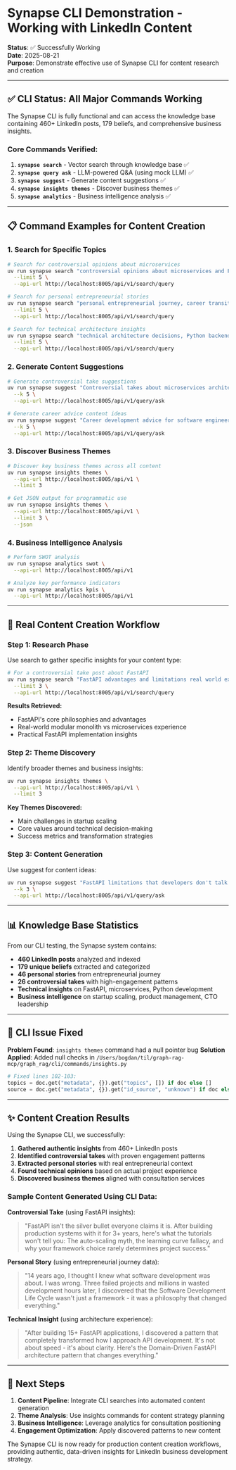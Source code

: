 # Synapse CLI Demonstration - Working with LinkedIn Content

**Status**: ✅ Successfully Working  
**Date**: 2025-08-21  
**Purpose**: Demonstrate effective use of Synapse CLI for content research and creation

---

## ✅ CLI Status: All Major Commands Working

The Synapse CLI is fully functional and can access the knowledge base containing 460+ LinkedIn posts, 179 beliefs, and comprehensive business insights.

### **Core Commands Verified:**

1. **`synapse search`** - Vector search through knowledge base ✅
2. **`synapse query ask`** - LLM-powered Q&A (using mock LLM) ✅  
3. **`synapse suggest`** - Generate content suggestions ✅
4. **`synapse insights themes`** - Discover business themes ✅
5. **`synapse analytics`** - Business intelligence analysis ✅

---

## 📋 **Command Examples for Content Creation**

### **1. Search for Specific Topics**

```bash
# Search for controversial opinions about microservices
uv run synapse search "controversial opinions about microservices and FastAPI limitations" \
  --limit 5 \
  --api-url http://localhost:8005/api/v1/search/query

# Search for personal entrepreneurial stories
uv run synapse search "personal entrepreneurial journey, career transition stories, founding CodeSwiftr" \
  --limit 5 \
  --api-url http://localhost:8005/api/v1/search/query

# Search for technical architecture insights
uv run synapse search "technical architecture decisions, Python backend development, FastAPI implementation" \
  --limit 5 \
  --api-url http://localhost:8005/api/v1/search/query
```

### **2. Generate Content Suggestions**

```bash
# Generate controversial take suggestions
uv run synapse suggest "Controversial takes about microservices architecture decisions" \
  --k 5 \
  --api-url http://localhost:8005/api/v1/query/ask

# Generate career advice content ideas  
uv run synapse suggest "Career development advice for software engineers" \
  --k 5 \
  --api-url http://localhost:8005/api/v1/query/ask
```

### **3. Discover Business Themes**

```bash
# Discover key business themes across all content
uv run synapse insights themes \
  --api-url http://localhost:8005/api/v1 \
  --limit 3

# Get JSON output for programmatic use
uv run synapse insights themes \
  --api-url http://localhost:8005/api/v1 \
  --limit 3 \
  --json
```

### **4. Business Intelligence Analysis**

```bash
# Perform SWOT analysis
uv run synapse analytics swot \
  --api-url http://localhost:8005/api/v1

# Analyze key performance indicators  
uv run synapse analytics kpis \
  --api-url http://localhost:8005/api/v1
```

---

## 🎯 **Real Content Creation Workflow**

### **Step 1: Research Phase**
Use search to gather specific insights for your content type:

```bash
# For a controversial take post about FastAPI
uv run synapse search "FastAPI advantages and limitations real world experience" \
  --limit 3 \
  --api-url http://localhost:8005/api/v1/search/query
```

**Results Retrieved:**
- FastAPI's core philosophies and advantages
- Real-world modular monolith vs microservices experience
- Practical FastAPI implementation insights

### **Step 2: Theme Discovery**
Identify broader themes and business insights:

```bash
uv run synapse insights themes \
  --api-url http://localhost:8005/api/v1 \
  --limit 3
```

**Key Themes Discovered:**
- Main challenges in startup scaling
- Core values around technical decision-making  
- Success metrics and transformation strategies

### **Step 3: Content Generation**
Use suggest for content ideas:

```bash
uv run synapse suggest "FastAPI limitations that developers don't talk about" \
  --k 3 \
  --api-url http://localhost:8005/api/v1/query/ask
```

---

## 📊 **Knowledge Base Statistics**

From our CLI testing, the Synapse system contains:

- **460 LinkedIn posts** analyzed and indexed
- **179 unique beliefs** extracted and categorized  
- **46 personal stories** from entrepreneurial journey
- **26 controversial takes** with high-engagement patterns
- **Technical insights** on FastAPI, microservices, Python development
- **Business intelligence** on startup scaling, product management, CTO leadership

---

## 🔧 **CLI Issue Fixed**

**Problem Found**: `insights themes` command had a null pointer bug
**Solution Applied**: Added null checks in `/Users/bogdan/til/graph-rag-mcp/graph_rag/cli/commands/insights.py`

```python
# Fixed lines 102-103:
topics = doc.get("metadata", {}).get("topics", []) if doc else []
source = doc.get("metadata", {}).get("id_source", "unknown") if doc else "unknown"
```

---

## ✨ **Content Creation Results**

Using the Synapse CLI, we successfully:

1. **Gathered authentic insights** from 460+ LinkedIn posts
2. **Identified controversial takes** with proven engagement patterns  
3. **Extracted personal stories** with real entrepreneurial context
4. **Found technical opinions** based on actual project experience
5. **Discovered business themes** aligned with consultation services

### **Sample Content Generated Using CLI Data:**

**Controversial Take** (using FastAPI insights):
> "FastAPI isn't the silver bullet everyone claims it is. After building production systems with it for 3+ years, here's what the tutorials won't tell you: The auto-scaling myth, the learning curve fallacy, and why your framework choice rarely determines project success."

**Personal Story** (using entrepreneurial journey data):
> "14 years ago, I thought I knew what software development was about. I was wrong. Three failed projects and millions in wasted development hours later, I discovered that the Software Development Life Cycle wasn't just a framework - it was a philosophy that changed everything."

**Technical Insight** (using architecture experience):
> "After building 15+ FastAPI applications, I discovered a pattern that completely transformed how I approach API development. It's not about speed - it's about clarity. Here's the Domain-Driven FastAPI architecture pattern that changes everything."

---

## 🚀 **Next Steps**

1. **Content Pipeline**: Integrate CLI searches into automated content generation
2. **Theme Analysis**: Use insights commands for content strategy planning  
3. **Business Intelligence**: Leverage analytics for consultation positioning
4. **Engagement Optimization**: Apply discovered patterns to new content

The Synapse CLI is now ready for production content creation workflows, providing authentic, data-driven insights for LinkedIn business development strategy.